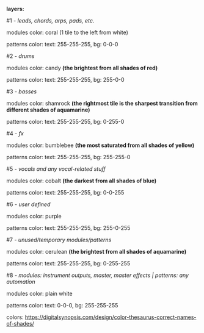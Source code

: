 __layers:__

#1 - _leads, chords, arps, pads, etc._

modules color: coral (1 tile to the left from white)

patterns color: text: 255-255-255, bg: 0-0-0



#2 - _drums_

modules color:  candy __(the brightest from all shades of red)__

patterns color: text: 255-255-255, bg: 255-0-0



#3 - _basses_

modules color: shamrock __(the rightmost tile is the sharpest transition from different shades of aquamarine)__

patterns color: text: 255-255-255, bg: 0-255-0



#4 - _fx_

modules color: bumblebee __(the most saturated from all shades of yellow)__

patterns color: text: 255-255-255, bg: 255-255-0

#5 - _vocals and any vocal-related stuff_

modules color: cobalt __(the darkest from all shades of blue)__

patterns color: text: 255-255-255, bg: 0-0-255



#6 - _user defined_

modules color: purple

patterns color: text: 255-255-255, bg: 255-0-255



#7 - _unused/temporary modules/patterns_

modules color: cerulean __(the brightest from all shades of aquamarine)__

patterns color: text: 255-255-255, bg: 0-255-255



#8 - _modules: instrument outputs, master, master effects | patterns: any automation_

modules color: plain white

patterns color: text: 0-0-0, bg: 255-255-255



colors: https://digitalsynopsis.com/design/color-thesaurus-correct-names-of-shades/
